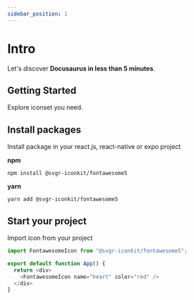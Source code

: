 ```yaml
---
sidebar_position: 1
---
```


# Intro

Let's discover **Docusaurus in less than 5 minutes**.

## Getting Started

Explore iconset you need.

## Install packages

Install package in your react.js, react-native or expo project

**npm**
```shell
npm install @svgr-iconkit/fontawesome5
```


**yarn**
```shell
yarn add @svgr-iconkit/fontawesome5
```

## Start your project

Import icon from your project

```javascript
import FontawesomeIcon from "@svgr-iconkit/fontawesome5";

export default function App() {
  return <div>
    <FontawesomeIcon name="heart" color="red" />
  </div>
}
```
